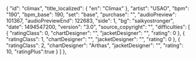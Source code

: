 {
      "id": "climax",
      "title_localized": {
        "en": "Climax"
      },
      "artist": "USAO",
      "bpm": "190",
      "bpm_base": 190,
      "set": "base",
      "purchase": "",
      "audioPreview": 101367,
      "audioPreviewEnd": 122683,
      "side": 1,
      "bg": "saikyostronger",
      "date": 1494547200,
      "version": "3.0",
      "source_copyright": "",
      "difficulties": [
        {
          "ratingClass": 0,
          "chartDesigner": "",
          "jacketDesigner": "",
          "rating": 0
        },
        {
          "ratingClass": 1,
          "chartDesigner": "",
          "jacketDesigner": "",
          "rating": 0
        },
        {
          "ratingClass": 2,
          "chartDesigner": "Arthas",
          "jacketDesigner": "",
          "rating": 10,
          "ratingPlus":true
        }
      ]
    },